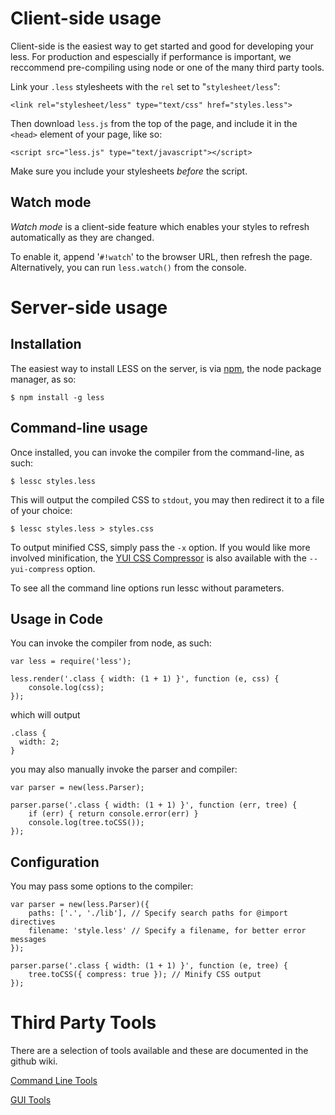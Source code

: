 Client-side usage
=================

Client-side is the easiest way to get started and good for developing your less. For production and espescially 
if performance is important, we reccommend pre-compiling using node or one of the many third party tools.

Link your `.less` stylesheets with the `rel` set to "`stylesheet/less`":

    <link rel="stylesheet/less" type="text/css" href="styles.less">

Then download `less.js` from the top of the page, and include it in the `<head>` element of your page, like so:

    <script src="less.js" type="text/javascript"></script>

Make sure you include your stylesheets *before* the script.

Watch mode
----------

*Watch mode* is a client-side feature which enables your styles to refresh automatically as they are changed.

To enable it, append '`#!watch`' to the browser URL, then refresh the page. Alternatively, you can
run `less.watch()` from the console.

Server-side usage
=================

Installation
------------

The easiest way to install LESS on the server, is via [npm](http://github.com/isaacs/npm), the node package manager, as so:

    $ npm install -g less
	
Command-line usage
------------------

Once installed, you can invoke the compiler from the command-line, as such:

    $ lessc styles.less

This will output the compiled CSS to `stdout`, you may then redirect it to a file of your choice:

    $ lessc styles.less > styles.css

To output minified CSS, simply pass the `-x` option. If you would like more involved minification,
the [YUI CSS Compressor](http://developer.yahoo.com/yui/compressor/css.html) is also available with
the `--yui-compress` option.

To see all the command line options run lessc without parameters.

Usage in Code
-------------

You can invoke the compiler from node, as such:

    var less = require('less');

    less.render('.class { width: (1 + 1) }', function (e, css) {
        console.log(css);
    });

which will output

    .class {
      width: 2;
    }

you may also manually invoke the parser and compiler:

    var parser = new(less.Parser);

    parser.parse('.class { width: (1 + 1) }', function (err, tree) {
        if (err) { return console.error(err) }
        console.log(tree.toCSS());
    });

Configuration
-------------

You may pass some options to the compiler:

    var parser = new(less.Parser)({
        paths: ['.', './lib'], // Specify search paths for @import directives
        filename: 'style.less' // Specify a filename, for better error messages
    });

    parser.parse('.class { width: (1 + 1) }', function (e, tree) {
        tree.toCSS({ compress: true }); // Minify CSS output
    });



Third Party Tools
=================

There are a selection of tools available and these are documented in the github wiki.

<a href="https://github.com/cloudhead/less.js/wiki/Command-Line-use-of-LESS">Command Line Tools</a>

<a href="https://github.com/cloudhead/less.js/wiki/GUI-compilers-that-use-LESS.js">GUI Tools</a>
